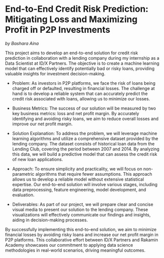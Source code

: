 # End-to-End Credit Risk Prediction: Mitigating Loss and Maximizing Profit in P2P Investments
_by Bashara Aina_

This project aims to develop an end-to-end solution for credit risk prediction in collaboration with a lending company during my internship as a Data Scientist at ID/X Partners. The objective is to create a machine learning model that can effectively identify potentially bad or risky loans, providing valuable insights for investment decision-making.

* Problem:
  As investors in P2P platforms, we face the risk of loans being charged off or defaulted, resulting in financial   losses. The challenge at hand is to develop a reliable system that can accurately predict the credit risk        associated with loans, allowing us to minimize our losses.

* Business Metrics:
  The success of our solution will be measured by two key business metrics: loss and net profit margin. By accurately identifying and avoiding risky loans, we aim to reduce overall losses and improve our net profit margin.

* Solution Explanation:
  To address the problem, we will leverage machine learning algorithms and utilize a comprehensive dataset provided by the lending company. The dataset consists of historical loan data from the Lending Club, covering the period between 2007 and 2014. By analyzing this data, we will build a predictive model that can assess the credit risk of new loan applications.

* Approach:
  To ensure simplicity and practicality, we will focus on non-parametric algorithms that require fewer assumptions. This approach allows us to develop a reliable model without extensive statistical expertise. Our end-to-end solution will involve various stages, including data preprocessing, feature engineering, model development, and evaluation.

*  Deliverables:
   As part of our project, we will prepare clear and concise visual media to present our solution to the lending company. These visualizations will effectively communicate our findings and insights, aiding in decision-making processes.

By successfully implementing this end-to-end solution, we aim to minimize financial losses by avoiding risky   loans and increase our net profit margin in P2P platforms. This collaborative effort between ID/X Partners and Rakamin Academy showcases our commitment to applying data science methodologies in real-world scenarios, driving meaningful outcomes.
